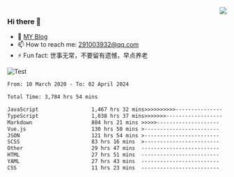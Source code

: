 <img align='right' src='https://github-readme-stats.vercel.app/api?username=niaogege&show_icons=true&theme=radical'/>

### Hi there 👋

- 🌱 [MY Blog](https://bythewayer.com/)
- 📫 How to reach me: 291003932@qq.com
- ⚡ Fun fact:  世事无常，不要留有遗憾，早点养老

![Test](https://github-readme-stats.vercel.app/api/top-langs/?username=niaogege&layout=compact)

<!--START_SECTION:waka-->

```txt
From: 10 March 2020 - To: 02 April 2024

Total Time: 3,784 hrs 54 mins

JavaScript                 1,467 hrs 32 mins>>>>>>>>>>---------------   38.77 %
TypeScript                 1,038 hrs 37 mins>>>>>>>------------------   27.44 %
Markdown                   804 hrs 21 mins >>>>>--------------------   21.25 %
Vue.js                     130 hrs 50 mins >------------------------   03.46 %
JSON                       121 hrs 54 mins >------------------------   03.22 %
SCSS                       83 hrs 16 mins  >------------------------   02.20 %
Other                      29 hrs 47 mins  -------------------------   00.79 %
HTML                       27 hrs 51 mins  -------------------------   00.74 %
YAML                       27 hrs 43 mins  -------------------------   00.73 %
CSS                        11 hrs 23 mins  -------------------------   00.30 %
```

<!--END_SECTION:waka-->
